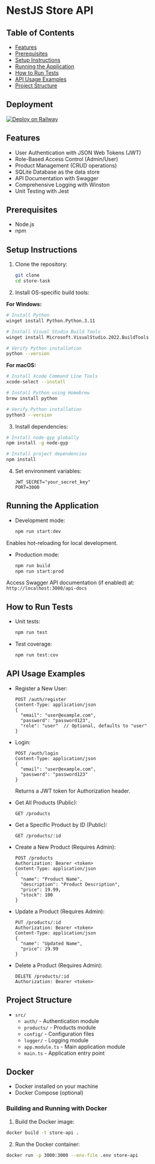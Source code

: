 # NestJS Store API

## Table of Contents

- [Features](#features)
- [Prerequisites](#prerequisites)
- [Setup Instructions](#setup-instructions)
- [Running the Application](#running-the-application)
- [How to Run Tests](#how-to-run-tests)
- [API Usage Examples](#api-usage-examples)
- [Project Structure](#project-structure)

## Deployment

[![Deploy on Railway](https://railway.app/button.svg)](https://store-task-production.up.railway.app/api-docs)

## Features

- User Authentication with JSON Web Tokens (JWT)
- Role-Based Access Control (Admin/User)
- Product Management (CRUD operations)
- SQLite Database as the data store
- API Documentation with Swagger
- Comprehensive Logging with Winston
- Unit Testing with Jest

## Prerequisites

- Node.js
- npm

## Setup Instructions

1. Clone the repository:

   ```bash
   git clone
   cd store-task
   ```

2. Install OS-specific build tools:

**For Windows:**

```bash
# Install Python
winget install Python.Python.3.11

# Install Visual Studio Build Tools
winget install Microsoft.VisualStudio.2022.BuildTools

# Verify Python installation
python --version
```

**For macOS:**

```bash
# Install Xcode Command Line Tools
xcode-select --install

# Install Python using Homebrew
brew install python

# Verify Python installation
python3 --version
```

3. Install dependencies:

```bash
# Install node-gyp globally
npm install -g node-gyp

# Install project dependencies
npm install
```

4. Set environment variables:

   ```plaintext
   JWT_SECRET="your_secret_key"
   PORT=3000
   ```

## Running the Application

- Development mode:

  ```bash
  npm run start:dev
  ```

Enables hot-reloading for local development.

- Production mode:
  ```bash
  npm run build
  npm run start:prod
  ```

Access Swagger API documentation (if enabled) at:
`http://localhost:3000/api-docs`

## How to Run Tests

- Unit tests:
  ```bash
  npm run test
  ```
- Test coverage:
  ```bash
  npm run test:cov
  ```

## API Usage Examples

- Register a New User:

  ```http
  POST /auth/register
  Content-Type: application/json
  {
    "email": "user@example.com",
    "password": "password123",
    "role": "user"  // Optional, defaults to "user"
  }
  ```

- Login:

  ```http
  POST /auth/login
  Content-Type: application/json
  {
    "email": "user@example.com",
    "password": "password123"
  }
  ```

  Returns a JWT token for Authorization header.

- Get All Products (Public):

  ```http
  GET /products
  ```

- Get a Specific Product by ID (Public):

  ```http
  GET /products/:id
  ```

- Create a New Product (Requires Admin):

  ```http
  POST /products
  Authorization: Bearer <token>
  Content-Type: application/json
  {
    "name": "Product Name",
    "description": "Product Description",
    "price": 19.99,
    "stock": 100
  }
  ```

- Update a Product (Requires Admin):

  ```http
  PUT /products/:id
  Authorization: Bearer <token>
  Content-Type: application/json
  {
    "name": "Updated Name",
    "price": 29.99
  }
  ```

- Delete a Product (Requires Admin):
  ```http
  DELETE /products/:id
  Authorization: Bearer <token>
  ```

## Project Structure

- `src/`
  - `auth/` - Authentication module
  - `products/` - Products module
  - `config/` - Configuration files
  - `logger/` - Logging module
  - `app.module.ts` - Main application module
  - `main.ts` - Application entry point

## Docker

- Docker installed on your machine
- Docker Compose (optional)

### Building and Running with Docker

1. Build the Docker image:

```bash
docker build -t store-api .
```

2. Run the Docker container:

```bash
docker run -p 3000:3000 --env-file .env store-api
```
